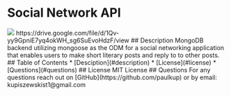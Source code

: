 # Social Network API
  <img src='https://img.shields.io/badge/LICENSE-MIT-blue'/> 
  https://drive.google.com/file/d/1Qv-yy9GpniE7yq4okWH_sg6SuEvoHdzF/view
  ## Description
  MongoDB backend utilizing mongoose as the ODM for a social networking application that enables users to make short literary posts and reply to to other posts.
  ## Table of Contents
  * [Desciption](#description) 
  * [License](#license)
  * [Questions](#questions)
  ## License
  MIT License
  ## Questions
  For any questions reach out on [GitHub](https://github.com/paulkup) or by email: kupiszewskist1@gmail.com

